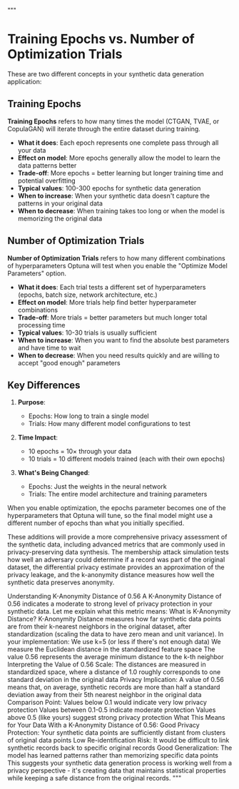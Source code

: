 """


# Training Epochs vs. Number of Optimization Trials

These are two different concepts in your synthetic data generation application:

## Training Epochs

**Training Epochs** refers to how many times the model (CTGAN, TVAE, or CopulaGAN) will iterate through the entire dataset during training.

- **What it does**: Each epoch represents one complete pass through all your data
- **Effect on model**: More epochs generally allow the model to learn the data patterns better
- **Trade-off**: More epochs = better learning but longer training time and potential overfitting
- **Typical values**: 100-300 epochs for synthetic data generation
- **When to increase**: When your synthetic data doesn't capture the patterns in your original data
- **When to decrease**: When training takes too long or when the model is memorizing the original data

## Number of Optimization Trials

**Number of Optimization Trials** refers to how many different combinations of hyperparameters Optuna will test when you enable the "Optimize Model Parameters" option.

- **What it does**: Each trial tests a different set of hyperparameters (epochs, batch size, network architecture, etc.)
- **Effect on model**: More trials help find better hyperparameter combinations
- **Trade-off**: More trials = better parameters but much longer total processing time
- **Typical values**: 10-30 trials is usually sufficient
- **When to increase**: When you want to find the absolute best parameters and have time to wait
- **When to decrease**: When you need results quickly and are willing to accept "good enough" parameters

## Key Differences

1. **Purpose**:
   - Epochs: How long to train a single model
   - Trials: How many different model configurations to test

2. **Time Impact**:
   - 10 epochs = 10× through your data
   - 10 trials = 10 different models trained (each with their own epochs)

3. **What's Being Changed**:
   - Epochs: Just the weights in the neural network
   - Trials: The entire model architecture and training parameters

When you enable optimization, the epochs parameter becomes one of the hyperparameters that Optuna will tune, so the final model might use a different number of epochs than what you initially specified.



These additions will provide a more comprehensive privacy assessment of the 
synthetic data, including advanced metrics that are commonly used in 
privacy-preserving data synthesis. The membership attack simulation tests how 
well an adversary could determine if a record was part of the original dataset, 
the differential privacy estimate provides an approximation of the privacy leakage, 
and the k-anonymity distance measures how well the synthetic data preserves anonymity.

Understanding K-Anonymity Distance of 0.56
A K-Anonymity Distance of 0.56 indicates a moderate to strong level of privacy protection in your synthetic data. Let me explain what this metric means:
What is K-Anonymity Distance?
K-Anonymity Distance measures how far synthetic data points are from their k-nearest neighbors in the original dataset, after standardization (scaling the data to have zero mean and unit variance).
In your implementation:
We use k=5 (or less if there's not enough data)
We measure the Euclidean distance in the standardized feature space
The value 0.56 represents the average minimum distance to the k-th neighbor
Interpreting the Value of 0.56
Scale: The distances are measured in standardized space, where a distance of 1.0 roughly corresponds to one standard deviation in the original data
Privacy Implication: A value of 0.56 means that, on average, synthetic records are more than half a standard deviation away from their 5th nearest neighbor in the original data
Comparison Point:
Values below 0.1 would indicate very low privacy protection
Values between 0.1-0.5 indicate moderate protection
Values above 0.5 (like yours) suggest strong privacy protection
What This Means for Your Data
With a K-Anonymity Distance of 0.56:
Good Privacy Protection: Your synthetic data points are sufficiently distant from clusters of original data points
Low Re-identification Risk: It would be difficult to link synthetic records back to specific original records
Good Generalization: The model has learned patterns rather than memorizing specific data points
This suggests your synthetic data generation process is working well from a privacy perspective - it's creating data that maintains statistical properties while keeping a safe distance from the original records.
"""
